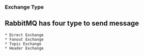 ### Exchange Type

## RabbitMQ has four type to send message

    * Direct Exchange
    * Fanout Exchange
    * Topic Exchange
    * Header Exchange